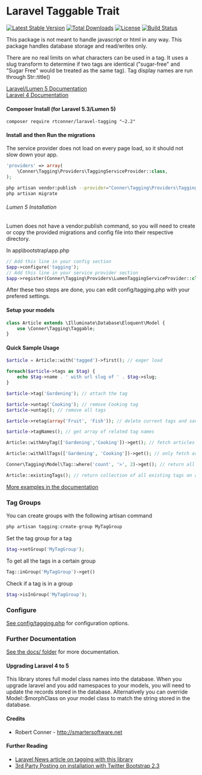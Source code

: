 Laravel Taggable Trait
============

[![Latest Stable Version](https://poser.pugx.org/rtconner/laravel-tagging/v/stable.svg)](https://packagist.org/packages/rtconner/laravel-tagging)
[![Total Downloads](https://poser.pugx.org/rtconner/laravel-tagging/downloads.svg)](https://packagist.org/packages/rtconner/laravel-tagging)
[![License](https://poser.pugx.org/rtconner/laravel-tagging/license.svg)](https://packagist.org/packages/rtconner/laravel-tagging)
[![Build Status](https://travis-ci.org/rtconner/laravel-tagging.svg?branch=master)](https://travis-ci.org/rtconner/laravel-tagging)

This package is not meant to handle javascript or html in any way. This package handles database storage and read/writes only.

There are no real limits on what characters can be used in a tag. It uses a slug transform to determine if two tags are identical ("sugar-free" and "Sugar Free" would be treated as the same tag). Tag display names are run through Str::title()

[Laravel/Lumen 5 Documentation](https://github.com/rtconner/laravel-tagging/tree/laravel-5)  
[Laravel 4 Documentation](https://github.com/rtconner/laravel-tagging/tree/laravel-4)

#### Composer Install (for Laravel 5.3/Lumen 5)
	
```shell
composer require rtconner/laravel-tagging "~2.2"
```

#### Install and then Run the migrations

The service provider does not load on every page load, so it should not slow down your app.

```php
'providers' => array(
	\Conner\Tagging\Providers\TaggingServiceProvider::class,
);
```
```bash
php artisan vendor:publish --provider="Conner\Tagging\Providers\TaggingServiceProvider"
php artisan migrate
```

###### Lumen 5 Installation

Lumen does not have a vendor:publish command, so you will need to create or copy the provided migrations and config file into their respective directory.

In app\bootstrap\app.php

```php
// Add this line in your config section
$app->configure('tagging');
// Add this line in your service provider section
$app->register(Conner\Tagging\Providers\LumenTaggingServiceProvider::class);
```

After these two steps are done, you can edit config/tagging.php with your prefered settings.
	
#### Setup your models
```php
class Article extends \Illuminate\Database\Eloquent\Model {
	use \Conner\Tagging\Taggable;
}
```

#### Quick Sample Usage

```php
$article = Article::with('tagged')->first(); // eager load

foreach($article->tags as $tag) {
	echo $tag->name . ' with url slug of ' . $tag->slug;
}

$article->tag('Gardening'); // attach the tag

$article->untag('Cooking'); // remove Cooking tag
$article->untag(); // remove all tags

$article->retag(array('Fruit', 'Fish')); // delete current tags and save new tags

$article->tagNames(); // get array of related tag names	

Article::withAnyTag(['Gardening','Cooking'])->get(); // fetch articles with any tag listed

Article::withAllTags(['Gardening', 'Cooking'])->get(); // only fetch articles with all the tags

Conner\Tagging\Model\Tag::where('count', '>', 2)->get(); // return all tags used more than twice

Article::existingTags(); // return collection of all existing tags on any articles
```

[More examples in the documentation](docs/usage-examples.md)


### Tag Groups

You can create groups with the following artisan command

```php
php artisan tagging:create-group MyTagGroup
```

Set the tag group for a tag

```php
$tag->setGroup('MyTagGroup');
```

To get all the tags in a certain group

```php
Tag::inGroup('MyTagGroup')->get()
```

Check if a tag is in a group

```php
$tag->isInGroup('MyTagGroup');
```


### Configure

[See config/tagging.php](config/tagging.php) for configuration options.

### Further Documentation

[See the docs/ folder](docs) for more documentation.

#### Upgrading Laravel 4 to 5

This library stores full model class names into the database. When you upgrade laravel and you add namespaces to your models, you will need to update the records stored in the database.
Alternatively you can override Model::$morphClass on your model class to match the string stored in the database.

#### Credits

 - Robert Conner - http://smartersoftware.net

#### Further Reading
 - [Laravel News article on tagging with this library](https://laravel-news.com/2015/10/how-to-add-tagging-to-your-laravel-app/)
 - [3rd Party Posting on installation with Twitter Bootstrap 2.3](http://blog.stickyrice.net/archives/2015/laravel-tagging-bootstrap-tags-input-rtconner)
